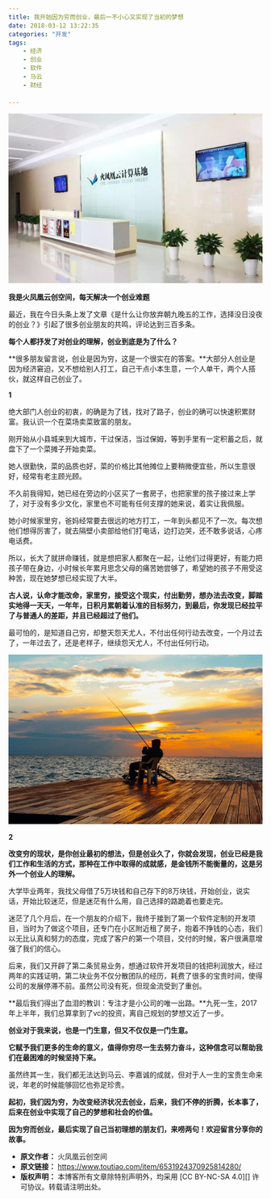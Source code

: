 ```yaml
---
title: 我开始因为穷而创业，最后一不小心又实现了当初的梦想
date: 2018-03-12 13:22:35
categories: "开发"
tags:
	- 经济
	- 创业
	- 软件
	- 马云
	- 财经

---
```


![我开始因为穷而创业，最后一不小心又实现了当初的梦想][Y3U2-QZEB-V7BY.jpg]

**我是火凤凰云创空间，每天解决一个创业难题**

最近，我在今日头条上发了文章《是什么让你放弃朝九晚五的工作，选择没日没夜的创业？》引起了很多创业朋友的共鸣，评论达到三百多条。

**每个人都抒发了对创业的理解，创业到底是为了什么？**

**很多朋友留言说，创业是因为穷，这是一个很实在的答案。**大部分人创业是因为经济窘迫，又不想给别人打工，自己干点小本生意，一个人单干，两个人搭伙，就这样自己创业了。

**1**

绝大部门人创业的初衷，的确是为了钱，找对了路子，创业的确可以快速积累财富。我认识一个在菜场卖菜致富的朋友。

刚开始从小县城来到大城市，干过保洁，当过保姆，等到手里有一定积蓄之后，就盘下了一个菜摊子开始卖菜。

她人很勤快，菜的品质也好，菜的价格比其他摊位上要稍微便宜些，所以生意很好，经常有老主顾光顾。

不久前我得知，她已经在旁边的小区买了一套房子，也把家里的孩子接过来上学了，对于没有多少文化，家里也不可能有任何支撑的她来说，着实让我佩服。

她小时候家里穷，爸妈经常要去很远的地方打工，一年到头都见不了一次。每次想他们想得厉害了，就去隔壁小卖部给他们打电话，边打边哭，还不敢多说话，心疼电话费。

所以，长大了就拼命赚钱，就是想把家人都聚在一起，让他们过得更好，有能力把孩子带在身边，小时候长年累月思念父母的痛苦她尝够了，希望她的孩子不用受这种苦，现在她梦想已经实现了大半。

**古人说，认命才能改命，家里穷，接受这个现实，付出勤劳，想办法去改变，脚踏实地得一天天，一年年，日积月累朝着认准的目标努力，到最后，你发现已经拉平了与普通人的差距，并且已经超过了他们。**

最可怕的，是知道自己穷，却整天怨天尤人，不付出任何行动去改变，一个月过去了，一年过去了，还是老样子，继续怨天尤人，不付出任何行动。

![我开始因为穷而创业，最后一不小心又实现了当初的梦想][AZRM-QRVV-MUIN.jpg]

**2**

**改变穷的现状，是你创业最初的想法，但是创业久了，你就会发现，创业已经是我们工作和生活的方式，那种在工作中取得的成就感，是金钱所不能衡量的，这是另外一个创业人的理解。**

大学毕业两年，我找父母借了5万块钱和自己存下的8万块钱，开始创业，说实话，开始比较迷茫，但是迷茫有什么用，自己选择的路跪着也要走完。

迷茫了几个月后，在一个朋友的介绍下，我终于接到了第一个软件定制的开发项目，当时为了做这个项目，还专门在小区附近租了房子，抱着不挣钱的心态，我们以无比认真和努力的态度，完成了客户的第一个项目，交付的时候，客户很满意增强了我们的信心。

后来，我们又开辟了第二条贸易业务，想通过软件开发项目的钱把利润放大，经过两年的实践证明，第二块业务不仅分散团队的经历，耗费了很多的宝贵时间，使得公司的发展停滞不前。虽然公司没有死，但现金流受到了重创。

**最后我们得出了血泪的教训：专注才是小公司的唯一出路。**九死一生，2017年上半年，我们总算拿到了vc的投资，离自己规划的梦想又近了一步。

**创业对于我来说，也是一门生意，但又不仅仅是一门生意。**

**它赋予我们更多的生命的意义，值得你穷尽一生去努力奋斗，这种信念可以帮助我们在最困难的时候坚持下来。**

虽然终其一生，我们都无法达到马云、李嘉诚的成就，但对于人一生的宝贵生命来说，年老的时候能够回忆也弥足珍贵。

**起初，我们因为穷，为改变经济状况去创业，后来，我们不停的折腾，长本事了，后来在创业中实现了自己的梦想和社会的价值。**

**因为穷而创业，最后实现了自己当初理想的朋友们，来唠两句！欢迎留言分享你的故事。**


[Y3U2-QZEB-V7BY.jpg]: static/resources/crawler/Y3U2-QZEB-V7BY.jpg
[AZRM-QRVV-MUIN.jpg]: static/resources/crawler/AZRM-QRVV-MUIN.jpg
 *  **原文作者：** 火凤凰云创空间
 *  **原文链接：** https://www.toutiao.com/item/6531924370925814280/
 *  **版权声明：** 本博客所有文章除特别声明外，均采用 [CC BY-NC-SA 4.0][] 许可协议。转载请注明出处。
